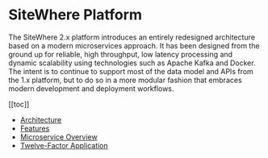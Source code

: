 # SiteWhere Platform

The SiteWhere 2.x platform introduces an entirely redesigned architecture based
on a modern microservices approach. It has been designed from the ground up for reliable,
high throughput, low latency processing and dynamic scalability using technologies
such as Apache Kafka and Docker. The intent is to continue to support most of the
data model and APIs from the 1.x platform, but to do so in a more modular fashion
that embraces modern development and deployment workflows.

[[toc]]

- [Architecture](./architecture.md)
- [Features](./features.md)
- [Microservice Overview](./microservice-overview.md)
- [Twelve-Factor Application](./twelve-factor.md)